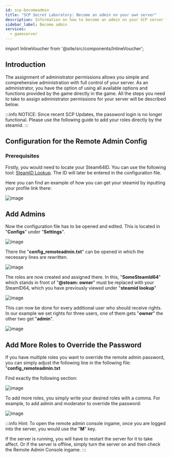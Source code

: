 ```yaml
---
id: scp-becomeadmin
title: "SCP Secret Laboratory: Become an admin on your own server"
description: Information on how to become an admin on your SCP server from ZAP-Hosting.com - ZAP-Hosting.com documentation
sidebar_label: Become admin
services:
  - gameserver
---
```


import InlineVoucher from '@site/src/components/InlineVoucher';


## Introduction
The assignment of administrator permissions allows you simple and comprehensive administration with full control of your server. As an administrator, you have the option of using all available options and functions provided by the game directly in the game. All the steps you need to take to assign administrator permissions for your server will be described below. 
<InlineVoucher />

:::info
NOTICE: Since recent SCP Updates, the password login is no longer functional. Please use the following guide to add your roles directly by the steamid. 
:::


## Configuration for the Remote Admin Config

### Prerequisites

Firstly, you would need to locate your Steam64ID.
You can use the following tool: [SteamID Lookup](https://steamid.io/lookup).
The ID will later be entered in the configuration file.

Here you can find an example of how you can get your steamid by inputting your profile link there:

![image](https://screensaver01.zap-hosting.com/index.php/s/k4EEWwFQB3xAxA2/preview)

## Add Admins

Now the configuration file has to be opened and edited.
This is located in "**Configs**" under "**Settings**".

![image](https://screensaver01.zap-hosting.com/index.php/s/NSFrZG3SX6ZaQgb/preview)

There the "**config_remoteadmin.txt**" can be opened in which the necessary lines are rewritten.

![image](https://screensaver01.zap-hosting.com/index.php/s/KM6YpQwGC4n8rZW/preview)

The roles are now created and assigned there.
In this, "**SomeSteamId64**" which stands in front of "**@steam: owner**" must be replaced with your SteamID64, which you have previously viewed under "**steamid lookup**"

![image](https://screensaver01.zap-hosting.com/index.php/s/HC4Z2s9wPgdJjXT/preview)

This can now be done for every additional user who should receive rights.
In our example we set rights for three users, one of them gets "**owner**" the other two get "**admin**".

![image](https://screensaver01.zap-hosting.com/index.php/s/9e7YWoMHAxn3z3b/preview)

## Add More Roles to Override the Password

If you have multiple roles you want to override the remote admin password, you can simply adjust the following line in the following file:
"**config_remoteadmin.txt**

Find exactly the following section: 

![image](https://screensaver01.zap-hosting.com/index.php/s/HoGJ7X2ZEWW34bH/preview)

To add more roles, you simply write your desired roles with a comma.
For example, to add admin and moderator to override the password:

![image](https://screensaver01.zap-hosting.com/index.php/s/PFLFiG9W3kScZ3d/preview)

:::info
Hint: To open the remote admin console ingame, once you are logged into the server, you would use the "**M**" key. 


If the server is running, you will have to restart the server for it to take affect. Or if the server is offline, simply turn the server on and then check the Remote Admin Console ingame.
:::
